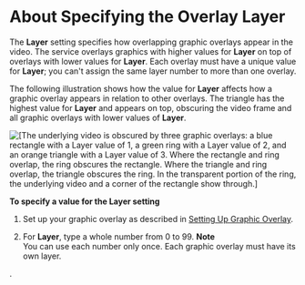 # About Specifying the Overlay **Layer**<a name="using-multiple-overlays"></a>

The **Layer** setting specifies how overlapping graphic overlays appear in the video\. The service overlays graphics with higher values for **Layer** on top of overlays with lower values for **Layer**\. Each overlay must have a unique value for **Layer**; you can't assign the same layer number to more than one overlay\.

The following illustration shows how the value for **Layer** affects how a graphic overlay appears in relation to other overlays\. The triangle has the highest value for **Layer** and appears on top, obscuring the video frame and all graphic overlays with lower values of **Layer**\.

![\[The underlying video is obscured by three graphic overlays: a blue rectangle with a Layer value of 1, a green ring with a Layer value of 2, and an orange triangle with a Layer value of 3. Where the rectangle and ring overlap, the ring obscures the rectangle. Where the triangle and ring overlap, the triangle obscures the ring. In the transparent portion of the ring, the underlying video and a corner of the rectangle show through.\]](http://docs.aws.amazon.com/mediaconvert/latest/ug/images/ImgIns-Layer.png)

**To specify a value for the **Layer** setting**

1. Set up your graphic overlay as described in [Setting Up Graphic Overlay](graphic-overlay.md#setting-up-a-graphic-overlay)\.

1. For **Layer**, type a whole number from 0 to 99\. 
**Note**  
You can use each number only once\. Each graphic overlay must have its own layer\.

\.